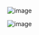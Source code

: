
![image](https://github.com/lherbeng/kubernetes/assets/72662912/ba3b18d7-0a38-47db-8c20-5fc53944e2d1)





![image](https://github.com/lherbeng/kubernetes/assets/72662912/c097ca2d-c033-46d4-ac2c-0e8b68e9b15c)

